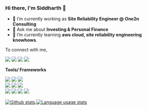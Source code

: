 <!--
**shashikarsiddharth/shashikarsiddharth** is a ✨ _special_ ✨ repository because its `README.md` (this file) appears on your GitHub profile.

Here are some ideas to get you started:

- 🔭 I’m currently working on ...
- 🌱 I’m currently learning ...
- 👯 I’m looking to collaborate on ...
- 🤔 I’m looking for help with ...
- 💬 Ask me about ...
- 📫 How to reach me: ...
- 😄 Pronouns: ...
- ⚡ Fun fact: ...
-->


### Hi there, I'm Siddharth 👋

- 🔭 I’m currently working as **Site Reliability Engineer @ One2n Consulting**
- 💬 Ask me about **Investing & Personal Finance**
- 🌱 I’m currently learning **aws cloud, site reliability engineering knowhows**.

To connect with me,

[<img src="https://img.shields.io/badge/twitter-%231DA1F2.svg?&style=for-the-badge&logo=twitter&logoColor=white" />](https://twitter.com/speaking_SS) [<img src="https://img.shields.io/badge/medium-%2312100E.svg?&style=for-the-badge&logo=medium&logoColor=white" />](https://medium.com/@siddharth.shashikar.1)  [<img src="https://img.shields.io/badge/linkedin-%230077B5.svg?&style=for-the-badge&logo=linkedin&logoColor=white" />](https://www.linkedin.com/in/siddharth-shashikar/)  [<img src = "https://img.shields.io/badge/instagram-%23E4405F.svg?&style=for-the-badge&logo=instagram&logoColor=white">](https://www.instagram.com/siddharthshashikar/)

**Tools/ Frameworks**

<p>
    <img src="https://img.shields.io/badge/-Git-F44D27?style=flat-square&logo=Git&logoColor=white"/>
    <img src="https://img.shields.io/badge/-Terraform-4B32C3?style=flat-square&logo=Terraform&logoColor=white"/>
    <img src="https://img.shields.io/badge/-Docker-0073ec?style=flat-square&logo=Docker&logoColor=white"/><br />
    <img src="https://img.shields.io/badge/-Consul-b91d66?style=flat-square&logo=Consul&logoColor=white"/>
    <img src="https://img.shields.io/badge/-Nomad-00bc7f?style=flat-square&logo=Nomad UI&logoColor=white"/>
    <img src="https://img.shields.io/badge/-Linux-A80030?style=flat-square&logo=Linux&logoColor=white"/><br />
    <img src="https://img.shields.io/badge/-Google%20Cloud-4285F4?style=flat-square&logo=Google%20Cloud&logoColor=white"/>
    <img src="https://img.shields.io/badge/-AWS-eb670c?style=flat-square&logo=AWS&logoColor=white"/>
    <img src="https://img.shields.io/badge/-Flask-000000?style=flat-square&logo=FlaskAWS&logoColor=white"/>
    <img src="https://img.shields.io/badge/-Django-eb670c?style=flat-square&logo=Django&logoColor=white"/>
</p>

<a href="https://github.com/anuraghazra/github-readme-stats">
  <img align="center" src="https://github-readme-stats.vercel.app/api?username=shashikarsiddharth&hide=stars&include_all_commits=true&count_private=true&theme=vue&show_icons=true&hide_border=true" alt="Github stats" />
</a>

<a href="https://github.com/anuraghazra/github-readme-stats">
  <img align="center" src="https://github-readme-stats.vercel.app/api/top-langs/?username=shashikarsiddharth&hide=stars&layout=compact&theme=vue&show_icons=true&hide_border=true" alt="Language usage stats" />
</a>
